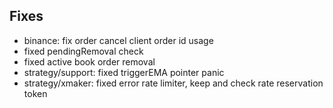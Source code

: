 ## Fixes

- binance: fix order cancel client order id usage
- fixed pendingRemoval check
- fixed active book order removal
- strategy/support: fixed triggerEMA pointer panic
- strategy/xmaker: fixed error rate limiter, keep and check rate reservation token
